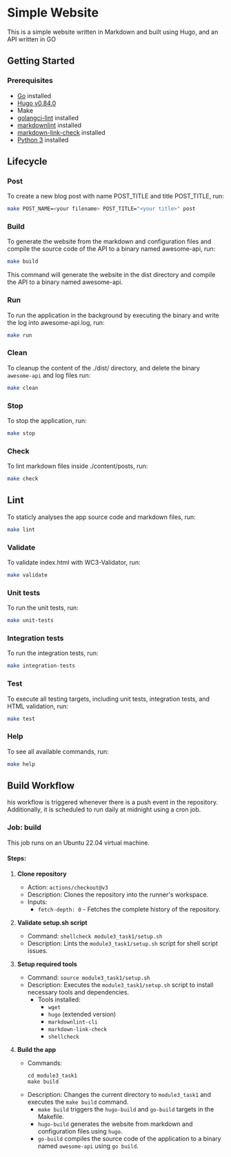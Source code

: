 # Simple Website

This is a simple website written in Markdown and built using Hugo, and an API
written in GO

## Getting Started

### Prerequisites

- [Go](https://golang.org/doc/install) installed
- [Hugo v0.84.0](https://github.com/gohugoio/hugo/releases/tag/v0.84.0)
- Make
- [golangci-lint](https://golangci-lint.run/usage/install/) installed
- [markdownlint](https://github.com/igorshubovych/markdownlint-cli) installed
- [markdown-link-check](https://www.npmjs.com/package/markdown-link-check) installed
- [Python 3](https://www.python.org/downloads/) installed

## Lifecycle

### Post

To create a new blog post with name POST_TITLE and title POST_TITLE, run:

```bash
make POST_NAME=<your filename> POST_TITLE="<your title>" post
```

### Build

To generate the website from the markdown and configuration files and compile
the source code of the API to a binary named awesome-api, run:

```bash
make build
```
This command will generate the website in the dist directory and compile the
API to a binary named awesome-api.

### Run

To run the application in the background by executing the binary and write the
log into awesome-api.log, run:

```bash
make run
```

### Clean

To cleanup the content of the ./dist/ directory, and delete the binary
`awesome-api` and log files run:

```bash
make clean
```

### Stop

To stop the application, run:

```bash
make stop
```

### Check

To lint markdown files inside ./content/posts, run:

```bash
make check
```

## Lint

To staticly analyses the app source code and markdown files, run:

```bash
make lint
```

### Validate

To validate index.html with WC3-Validator, run:

```bash
make validate
```

### Unit tests

To run the unit tests, run:

```bash
make unit-tests
```

### Integration tests

To run the integration tests, run:

```bash
make integration-tests
```

### Test

To execute all testing targets, including unit tests, integration tests, and
HTML validation, run:

```bash
make test
```

### Help

To see all available commands, run:

```bash
make help
```

## Build Workflow

his workflow is triggered whenever there is a push event in the repository. Additionally, it is scheduled to run daily at midnight using a cron job.

### Job: build

This job runs on an Ubuntu 22.04 virtual machine.

#### Steps:

1. **Clone repository**
   - Action: `actions/checkout@v3`
   - Description: Clones the repository into the runner's workspace.
   - Inputs:
     - `fetch-depth: 0` - Fetches the complete history of the repository.

2. **Validate setup.sh script**
   - Command: `shellcheck module3_task1/setup.sh`
   - Description: Lints the `module3_task1/setup.sh` script for shell script issues.

3. **Setup required tools**
   - Command: `source module3_task1/setup.sh`
   - Description: Executes the `module3_task1/setup.sh` script to install necessary tools and dependencies.
     - Tools installed:
       - `wget`
       - `hugo` (extended version)
       - `markdownlint-cli`
       - `markdown-link-check`
       - `shellcheck`

4. **Build the app**
   - Commands:
     ```
     cd module3_task1
     make build
     ```
   - Description: Changes the current directory to `module3_task1` and executes the `make build` command.
     - `make build` triggers the `hugo-build` and `go-build` targets in the Makefile.
     - `hugo-build` generates the website from markdown and configuration files using `hugo`.
     - `go-build` compiles the source code of the application to a binary named `awesome-api` using `go build`.
